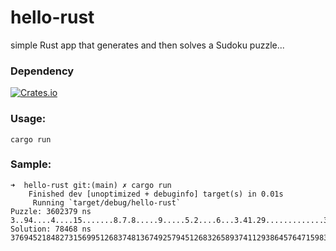 # hello-rust

simple Rust app that generates and then solves a Sudoku puzzle...

### Dependency

[![Crates.io](https://img.shields.io/crates/v/sudoku?label=crates.io%20-%20sudoku)][sudoku-io]

### Usage:

`cargo run`

### Sample:

```
➜  hello-rust git:(main) ✗ cargo run
    Finished dev [unoptimized + debuginfo] target(s) in 0.01s
     Running `target/debug/hello-rust`
Puzzle: 3602379 ns
3..94....4....15.......8.7.8.....9.....5.2....6...3.41.29.............32.....71.6
Solution: 78468 ns
376945218482731569951268374813674925794512683265893741129386457647159832538427196

```

[sudoku-io]: https://crates.io/crates/sudoku
